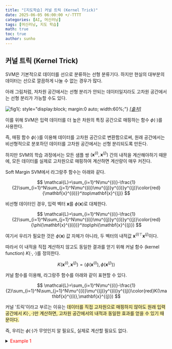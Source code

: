 ```yaml
---
title: "[지도학습] 커널 트릭 (Kernel Trick)"
date: 2025-06-05 06:00:00 +/-TTTT
categories: [AI, 머신러닝]
tags: [머신러닝, 지도 학습]
math: true
toc: true
author: sunho
---
```


## 커널 트릭 (Kernel Trick)

SVM은 기본적으로 데이터를 선으로 분류하는 선형 분류기다. 하지만 현실의 대부분의 데이터는 선으로 깔끔하게 나눌 수 없는 경우가 많다.

아래 그림처럼, 저차원 공간에서는 선형 분리가 안되는 데이터일지라도 고차원 공간에서는 선형 분리가 가능할 수도 있다.

![fig1](ml/5-1.png){: style="display:block; margin:0 auto; width:60%;"}
_[[출처]](https://medium.com/@apurvjain37/support-vector-machine-s-v-m-classifiers-and-kernels-9e13176c9396)_

이를 위해 SVM은 입력 데이터를 더 높은 차원의 특징 공간으로 매핑하는 함수 $\phi(\cdot)$를 사용한다.

즉, 매핑 함수 $\phi(\cdot)$를 이용해 데이터를 고차원 공간으로 변환함으로써,
원래 공간에서는 비선형적으로 분포하던 데이터를 고차원 공간에서는 선형 분리되도록 만든다.

하지만 SVM의 학습 과정에서는 모든 샘플 쌍 $(\mathbf{x}^{(i)},\mathbf{x}^{(j)})$ 간의 내적을 계산해야하기 때문에, 모든 데이터를 실제로 고차원으로 매핑하여 계산하면 계산량이 매우 커진다.

Soft Margin SVM에서 라그랑주 함수는 아래와 같다.

$$
\mathcal{L}=\sum_{i=1}^N\mu^{(i)}-\frac{1}{2}\sum_{i=1}^N\sum_{j=1}^N\mu^{(i)}\mu^{(j)}y^{(i)}y^{(j)}\color{red}{\mathbf{x}^{(i)}}^\top\mathbf{x}^{(j)}
$$

비선형 데이터인 경우, 입력 벡터 $\mathbf{x}$를 $\phi(\mathbf{x})$로 대체한다.

$$
\mathcal{L}=\sum_{i=1}^N\mu^{(i)}-\frac{1}{2}\sum_{i=1}^N\sum_{j=1}^N\mu^{(i)}\mu^{(j)}y^{(i)}y^{(j)}\color{red}{\phi(\mathbf{x}^{(i)})}^\top\phi(\mathbf{x}^{(j)})
$$

여기서 우리가 필요한 것은 $\phi(\mathbf{x})$ 값 자체가 아니라, 두 벡터의 내적값 ${\mathbf{x}^{(i)}}^\top\mathbf{x}^{(j)}$이다.

따라서 이 내적을 직접 계산하지 않고도 동일한 결과를 얻기 위해 커널 함수 (kernel function) $K(\cdot,\cdot)$를 정의한다.

$$
K(\mathbf{x}^{(i)},\mathbf{x}^{(j)})=\langle\phi(\mathbf{x}^{(i)}),\phi(\mathbf{x}^{(j)})\rangle
$$

커널 함수를 이용해, 라그랑주 함수를 아래와 같이 표현할 수 있다.

$$
\mathcal{L}=\sum_{i=1}^N\mu^{(i)}-\frac{1}{2}\sum_{i=1}^N\sum_{j=1}^N\mu^{(i)}\mu^{(j)}y^{(i)}y^{(j)}\color{red}K(\mathbf{x}^{(i)},\mathbf{x}^{(j)})
$$

커널 '트릭'이라고 부르는 이유는 <span style="background-color:#fff5b1">데이터를 직접 고차원으로 매핑하지 않아도 원래 입력 공간에서 $K(\cdot,\cdot)$만 계산하면, 고차원 공간에서의 내적과 동일한 효과를 얻을 수 있기 때문이다.</span>

즉, 우리는 $\phi(\cdot)$가 무엇인지 알 필요도, 실제로 계산할 필요도 없다.

<details>
<summary><font color='#FF0000'>Example 1</font></summary>
<div markdown="1">

$$\vphantom{\Big(}
K(\mathbf{x},\mathbf{y})=\left(\mathbf{x}^\top\mathbf{y}+1\right)^2
$$

---

2차원 벡터 $\mathbf{x},\mathbf{y}$가 있다고 가정하자.

$$
\mathbf{x}=\begin{bmatrix}x_1\\x_2\end{bmatrix}\in\mathbb{R}^2~~,~~
\mathbf{y}=\begin{bmatrix}y_1\\y_2\end{bmatrix}\in\mathbb{R}^2
$$

위의 커널 함수에 데이터를 입력하면 아래와 아래와 같이 전개된다.

$$\vphantom{\Big(}
K(\mathbf{x},\mathbf{y})=(x_1y_1+x_2y_2+1)^2=
1+2x_1y_1+2x_2y_2+(x_1y_1)^2+(x_2y_2)+2(x_1y_1)(x_2y_2)
$$

이 식은 원래 2차원 입력이 고차원 공간에서의 내적으로 표현된 형태임을 보여준다.

$$
K(\mathbf{x},\mathbf{y})={\phi(\mathbf{x}^{(i)})}^\top\phi(\mathbf{x}^{(j)})=
\begin{bmatrix}1\\\sqrt2x_1\\\sqrt2x_2\\x_1^2\\x_2^2\\\sqrt2x_1x_2\end{bmatrix}
\begin{bmatrix}1&\sqrt2y_1&\sqrt2y_2&y_1^2&y_2^2&\sqrt2y_1y_2\end{bmatrix}
$$

위의 식에 따르면, 매핑 함수는 아래와 같다는 것을 확인할 수 있다.

$$
\phi(\mathbf{x})=\begin{bmatrix}
1\\\sqrt2x_1\\\sqrt2x_2\\x_1^2\\x_2^2\\\sqrt2x_1x_2
\end{bmatrix}\in\mathbb{R}^6~~,~~
\phi(\mathbf{y})=\begin{bmatrix}
1\\\sqrt2y_1\\\sqrt2y_2\\y_1^2\\y_2^2\\\sqrt2y_1y_2
\end{bmatrix}\in\mathbb{R}^6
$$

따라서 2차원 공간의 벡터가 6차원 공간의 벡터로 매핑되었다.

즉, 입력을 실제로 6차원으려 변환하지 않았지만, 결과적으로는 6차원 공간에서의 내적과 동일한 효과를 냈다.

---

</div>
</details>
<br>

